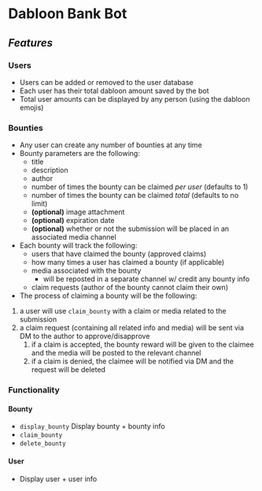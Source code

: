 # Dabloon Bank Bot

## *Features*

### Users
- Users can be added or removed to the user database
- Each user has their total dabloon amount saved by the bot
- Total user amounts can be displayed by any person (using the dabloon emojis)

### Bounties
- Any user can create any number of bounties at any time
- Bounty parameters are the following:
  - title
  - description
  - author
  - number of times the bounty can be claimed *per user* (defaults to 1)
  - number of times the bounty can be claimed *total* (defaults to no limit)
  - **(optional)** image attachment
  - **(optional)** expiration date
  - **(optional)** whether or not the submission will be placed in an associated media channel
- Each bounty will track the following:
  - users that have claimed the bounty (approved claims)
  - how many times a user has claimed a bounty (if applicable)
  - media associated with the bounty
    - will be reposted in a separate channel w/ credit any bounty info
  - claim requests (author of the bounty cannot claim their own)
- The process of claiming a bounty will be the following:
1. a user will use `claim_bounty` with a claim or media related to the submission
2. a claim request (containing all related info and media) will be sent via DM to the author to approve/disapprove
   1. if a claim is accepted, the bounty reward will be given to the claimee and the media will be posted to the relevant channel
   2. if a claim is denied, the claimee will be notified via DM and the request will be deleted

### Functionality

#### Bounty
- `display_bounty` Display bounty + bounty info
- `claim_bounty`
- `delete_bounty`

#### User
- Display user + user info